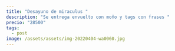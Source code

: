 ```yaml
---
title: "Desayuno de miraculus "
description: "Se entrega envuelto con moño y tags con frases "
precio: "28500"
tags:
  - post
image: /assets/assets/img-20220404-wa0060.jpg
---
```

